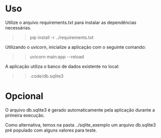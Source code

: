 # Uso
Utilize o arquivo requirements.txt para instalar as dependências necessárias.
>> pip install -r ../requirements.txt

Utilizando o uvicorn, inicialize a aplicação com o seguinte comando:
>> uvicorn main:app --reload

A aplicação utiliza o banco de dados existente no local:
>> .code/db.sqlite3

# Opcional
O arquivo db.sqlite3 é gerado automaticamente pela aplicação durante a primeira execução.

Como alternativa, temos na pasta ../sqlite_exemplo um arquivo db.sqlite3 pré populado com alguns valores para teste.
